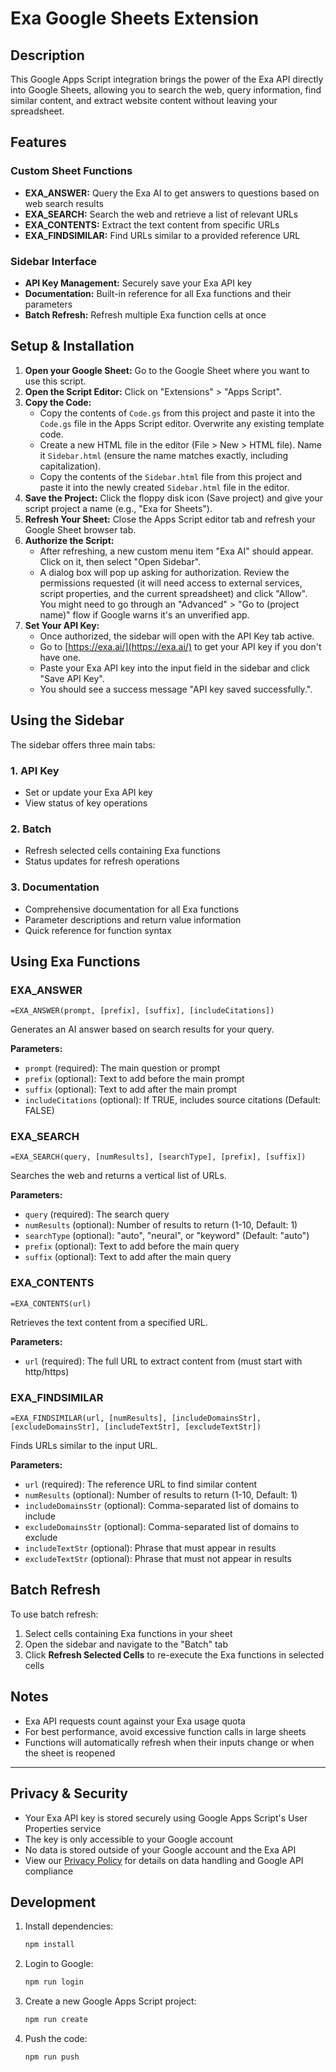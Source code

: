 # Exa Google Sheets Extension

## Description

This Google Apps Script integration brings the power of the Exa API directly into Google Sheets, allowing you to search the web, query information, find similar content, and extract website content without leaving your spreadsheet.

## Features

### Custom Sheet Functions
* **EXA_ANSWER:** Query the Exa AI to get answers to questions based on web search results
* **EXA_SEARCH:** Search the web and retrieve a list of relevant URLs
* **EXA_CONTENTS:** Extract the text content from specific URLs
* **EXA_FINDSIMILAR:** Find URLs similar to a provided reference URL

### Sidebar Interface
* **API Key Management:** Securely save your Exa API key
* **Documentation:** Built-in reference for all Exa functions and their parameters
* **Batch Refresh:** Refresh multiple Exa function cells at once

## Setup & Installation

1.  **Open your Google Sheet:** Go to the Google Sheet where you want to use this script.
2.  **Open the Script Editor:** Click on "Extensions" > "Apps Script".
3.  **Copy the Code:**
    *   Copy the contents of `Code.gs` from this project and paste it into the `Code.gs` file in the Apps Script editor. Overwrite any existing template code.
    *   Create a new HTML file in the editor (File > New > HTML file). Name it `Sidebar.html` (ensure the name matches exactly, including capitalization).
    *   Copy the contents of the `Sidebar.html` file from this project and paste it into the newly created `Sidebar.html` file in the editor.
4.  **Save the Project:** Click the floppy disk icon (Save project) and give your script project a name (e.g., "Exa for Sheets").
5.  **Refresh Your Sheet:** Close the Apps Script editor tab and refresh your Google Sheet browser tab.
6.  **Authorize the Script:**
    *   After refreshing, a new custom menu item "Exa AI" should appear. Click on it, then select "Open Sidebar".
    *   A dialog box will pop up asking for authorization. Review the permissions requested (it will need access to external services, script properties, and the current spreadsheet) and click "Allow". You might need to go through an "Advanced" > "Go to (project name)" flow if Google warns it's an unverified app.
7.  **Set Your API Key:**
    *   Once authorized, the sidebar will open with the API Key tab active.
    *   Go to [https://exa.ai/](https://exa.ai/) to get your API key if you don't have one.
    *   Paste your Exa API key into the input field in the sidebar and click "Save API Key".
    *   You should see a success message "API key saved successfully.".

## Using the Sidebar

The sidebar offers three main tabs:

### 1. API Key
* Set or update your Exa API key
* View status of key operations

### 2. Batch
* Refresh selected cells containing Exa functions
* Status updates for refresh operations

### 3. Documentation
* Comprehensive documentation for all Exa functions
* Parameter descriptions and return value information
* Quick reference for function syntax

## Using Exa Functions

### EXA_ANSWER
```
=EXA_ANSWER(prompt, [prefix], [suffix], [includeCitations])
```
Generates an AI answer based on search results for your query.

**Parameters:**
* `prompt` (required): The main question or prompt
* `prefix` (optional): Text to add before the main prompt
* `suffix` (optional): Text to add after the main prompt
* `includeCitations` (optional): If TRUE, includes source citations (Default: FALSE)

### EXA_SEARCH
```
=EXA_SEARCH(query, [numResults], [searchType], [prefix], [suffix])
```
Searches the web and returns a vertical list of URLs.

**Parameters:**
* `query` (required): The search query
* `numResults` (optional): Number of results to return (1-10, Default: 1)
* `searchType` (optional): "auto", "neural", or "keyword" (Default: "auto")
* `prefix` (optional): Text to add before the main query
* `suffix` (optional): Text to add after the main query

### EXA_CONTENTS
```
=EXA_CONTENTS(url)
```
Retrieves the text content from a specified URL.

**Parameters:**
* `url` (required): The full URL to extract content from (must start with http/https)

### EXA_FINDSIMILAR
```
=EXA_FINDSIMILAR(url, [numResults], [includeDomainsStr], [excludeDomainsStr], [includeTextStr], [excludeTextStr])
```
Finds URLs similar to the input URL.

**Parameters:**
* `url` (required): The reference URL to find similar content
* `numResults` (optional): Number of results to return (1-10, Default: 1)
* `includeDomainsStr` (optional): Comma-separated list of domains to include
* `excludeDomainsStr` (optional): Comma-separated list of domains to exclude
* `includeTextStr` (optional): Phrase that must appear in results
* `excludeTextStr` (optional): Phrase that must not appear in results

## Batch Refresh

To use batch refresh:

1. Select cells containing Exa functions in your sheet
2. Open the sidebar and navigate to the "Batch" tab
3. Click **Refresh Selected Cells** to re-execute the Exa functions in selected cells

## Notes

* Exa API requests count against your Exa usage quota
* For best performance, avoid excessive function calls in large sheets
* Functions will automatically refresh when their inputs change or when the sheet is reopened

---

## Privacy & Security

* Your Exa API key is stored securely using Google Apps Script's User Properties service
* The key is only accessible to your Google account
* No data is stored outside of your Google account and the Exa API
* View our [Privacy Policy](https://exa.ai/exa-for-sheets/privacy-policy) for details on data handling and Google API compliance

## Development

1. Install dependencies:
   ```bash
   npm install
   ```

2. Login to Google:
   ```bash
   npm run login
   ```

3. Create a new Google Apps Script project:
   ```bash
   npm run create
   ```

4. Push the code:
   ```bash
   npm run push
   ```